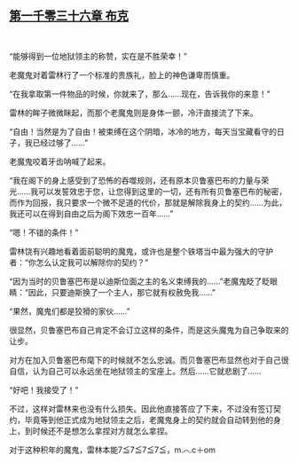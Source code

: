 ## [第一千零三十六章 布克](https://www.xxbiquge.com/11_11222/9046030.html)
﻿

  “能够得到一位地狱领主的称赞，实在是不胜荣幸！”

  老魔鬼对着雷林行了一个标准的贵族礼，脸上的神色谦卑而慎重。

  “在我拿取第一件物品的时候，你就来了，那么……现在，告诉我你的来意！”

  雷林的眸子微微眯起，而那个老魔鬼则是身体一颤，冷汗直接流了下来。

  “自由！当然是为了自由！被束缚在这个阴暗，冰冷的地方，每天当宝藏看守的日子，我已经过够了……”

  老魔鬼咬着牙齿呐喊了起来。

  “我在阁下的身上感受到了恐怖的吞噬规则，还有原本贝鲁塞巴布的力量与荣光……我可以发誓效忠于您，让您得到这里的一切，还有所有贝鲁塞巴布的秘密，而作为回报，我只要求一个微不足道的代价，那就是解除我身上的契约……为此，我还可以在得到自由之后为阁下效忠一百年……”

  “嗯！不错的条件！”

  雷林饶有兴趣地看着面前聪明的魔鬼，或许也是整个铁塔当中最为强大的守护者：“你怎么认定我可以解除你的契约？”

  “因为当时的贝鲁塞巴布是以迪斯位面之主的名义束缚我的……”老魔鬼眨了眨眼睛：“因此，只要迪斯换了一个主人，那它就有权赦免我……”

  “果然，魔鬼们都是狡猾的家伙……”

  很显然，贝鲁塞巴布自己肯定不会订立这样的条件，而是这头魔鬼为自己争取来的让步。

  对方在加入贝鲁塞巴布麾下的时候就不怎么忠诚。而贝鲁塞巴布显然也对于自己很自信，认为自己可以永远坐在地狱领主的宝座上。然后……它就悲剧了……

  “好吧！我接受了！”

  不过，这样对雷林来也没有什么损失。因此他直接答应了下来，不过没有签订契约，毕竟等到他正式成为地狱领主之后，老魔鬼身上的契约就会自动转到他的身上，到时候还不是想怎么拿捏对方就怎么拿捏。

  对于这种积年的魔鬼，雷林本能7≦7≦7≦7≦，m.⌒.c＋om<!--翻页AD2-->
